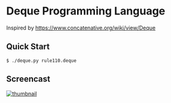 # Deque Programming Language

Inspired by https://www.concatenative.org/wiki/view/Deque

## Quick Start

```console
$ ./deque.py rule110.deque
```

## Screencast

[![thumbnail](https://i3.ytimg.com/vi/WvwU0wdkB8U/maxresdefault.jpg)](https://www.youtube.com/watch?v=WvwU0wdkB8U)
